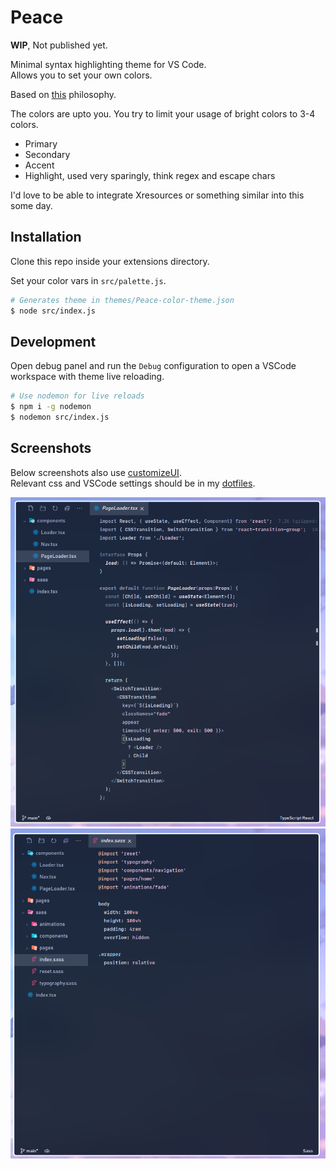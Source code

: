 # Peace

**WIP**, Not published yet.

Minimal syntax highlighting theme for VS Code.  
Allows you to set your own colors.

Based on [this](https://ctrl-c.us/posts/highlight.html) philosophy.

The colors are upto you. You try to limit your usage of bright colors to 3-4 colors.
* Primary
* Secondary
* Accent
* Highlight, used very sparingly, think regex and escape chars

I'd love to be able to integrate Xresources or something similar into this some day.

## Installation

Clone this repo inside your extensions directory.

Set your color vars in `src/palette.js`.  

```sh
# Generates theme in themes/Peace-color-theme.json
$ node src/index.js

```

## Development
Open debug panel and run the `Debug` configuration to open a VSCode workspace with theme live reloading.
```sh
# Use nodemon for live reloads
$ npm i -g nodemon
$ nodemon src/index.js
```
## Screenshots
Below screenshots also use [customizeUI](https://marketplace.visualstudio.com/items?itemName=iocave.customize-ui).  
Relevant css and VSCode settings should be in my [dotfiles](https://github.com/xoumi/Dotfiles).

![React code](images/scrot1.png)
![CSS code](images/scrot2.png)
